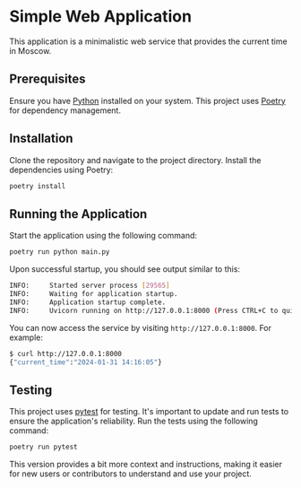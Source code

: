 # Simple Web Application

This application is a minimalistic web service that provides the current time in
Moscow.

## Prerequisites

Ensure you have [Python](https://www.python.org/) installed on your system. This
project uses [Poetry](https://python-poetry.org/) for dependency management.

## Installation

Clone the repository and navigate to the project directory. Install the
dependencies using Poetry:

```bash
poetry install
```

## Running the Application

Start the application using the following command:

```bash
poetry run python main.py
```

Upon successful startup, you should see output similar to this:

```bash
INFO:     Started server process [29565]
INFO:     Waiting for application startup.
INFO:     Application startup complete.
INFO:     Uvicorn running on http://127.0.0.1:8000 (Press CTRL+C to quit)
```

You can now access the service by visiting `http://127.0.0.1:8000`. For example:

```bash
$ curl http://127.0.0.1:8000
{"current_time":"2024-01-31 14:16:05"}
```

## Testing

This project uses [pytest](https://docs.pytest.org/en/7.4.x/) for testing. It's
important to update and run tests to ensure the application's reliability. Run
the tests using the following command:

```bash
poetry run pytest
```

This version provides a bit more context and instructions, making it easier for
new users or contributors to understand and use your project.
